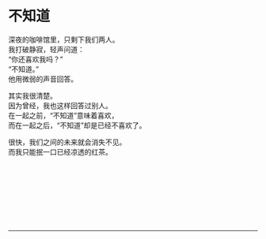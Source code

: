 # 不知道

深夜的咖啡馆里，只剩下我们两人。\
我打破静寂，轻声问道：\
“你还喜欢我吗？”\
“不知道。”\
他用微弱的声音回答。

其实我很清楚。\
因为曾经，我也这样回答过别人。\
在一起之前，“不知道”意味着喜欢，\
而在一起之后，“不知道”却是已经不喜欢了。

很快，我们之间的未来就会消失不见。\
而我只能抿一口已经凉透的红茶。
<br>
<br>
<br>
<br>
<br>
<br>
<br>
<br>
<br>

---
